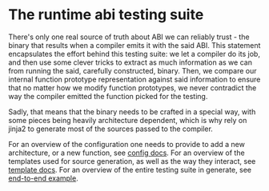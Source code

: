 # The runtime abi testing suite

There's only one real source of truth about ABI we can reliably trust - the binary that results when a compiler emits it with the said ABI.
This statement encapsulates the effort behind this testing suite: we let a compiler do its job, and then use some clever tricks to extract as much information as we can from running the said, carefully constructed, binary.
Then, we compare our internal function prototype representation against said information to ensure that no matter how we modify function prototypes, we never contradict the way the compiler emitted the function picked for the testing.

Sadly, that means that the binary needs to be crafted in a special way, with some pieces being heavily architecture dependent, which is why rely on jinja2 to generate most of the sources passed to the compiler.

For an overview of the configuration one needs to provide to add a new architecture, or a new function, see [config docs](./config/).
For an overview of the templates used for source generation, as well as the way they interact, see [template docs](./templates/).
For an overview of the entire testing suite in generate, see [end-to-end example](./end_to_end.md).
